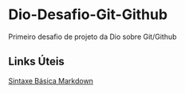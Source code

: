 # Dio-Desafio-Git-Github
Primeiro desafio de projeto da Dio sobre Git/Github

## Links Úteis
[Sintaxe Básica Markdown](https://www.markdownguide.org/basic-syntax/)
